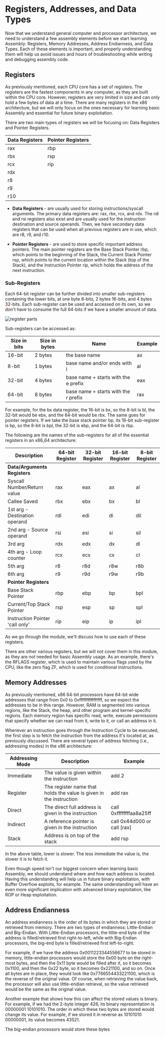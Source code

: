 # Registers, Addresses, and Data Types

Now that we understand general computer and processor architecture, we need to understand a few assembly elements before we start learning Assembly: Registers, Memory Addresses, Address Endianness, and Data Types. Each of these elements is important, and properly understanding them will help us avoid issues and hours of troubleshooting while writing and debugging assembly code.

## Registers

As previously mentioned, each CPU core has a set of registers. The registers are the fastest components in any computer, as they are built within the CPU core. However, registers are very limited in size and can only hold a few bytes of data at a time. There are many registers in the x86 architecture, but we will only focus on the ones necessary for learning basic Assembly and essential for future binary exploitation.

There are two main types of registers we will be focusing on: Data Registers and Pointer Registers.

| Data Registers | Pointer Registers |
| -------------- | ----------------- |
| rax            | rbp               |
| rbx            | rsp               |
| rcx            | rip               |
| rdx            |                   |
| r8             |                   |
| r9             |                   |
| r10            |                   |

- **Data Registers** - are usually used for storing instructions/syscall arguments. The primary data registers are: rax, rbx, rcx, and rdx. The rdi and rsi registers also exist and are usually used for the instruction destination and source operands. Then, we have secondary data registers that can be used when all previous registers are in use, which are r8, r9, and r10.

- **Pointer Registers** - are used to store specific important address pointers. The main pointer registers are the Base Stack Pointer rbp, which points to the beginning of the Stack, the Current Stack Pointer rsp, which points to the current location within the Stack (top of the Stack), and the Instruction Pointer rip, which holds the address of the next instruction.

### Sub-Registers

Each 64-bit register can be further divided into smaller sub-registers containing the lower bits, at one byte 8-bits, 2 bytes 16-bits, and 4 bytes 32-bits. Each sub-register can be used and accessed on its own, so we don't have to consume the full 64-bits if we have a smaller amount of data.

![register parts](register_parts.png)

Sub-registers can be accessed as:

| Size in bits | Size in bytes | Name                                 | Example |
| ------------ | ------------- | ------------------------------------ | ------- |
| 16-bit       | 2 bytes       | the base name                        | ax      |
| 8-bit        | 1 bytes       | base name and/or ends with l         | al      |
| 32-bit       | 4 bytes       | base name + starts with the e prefix | eax     |
| 64-bit       | 8 bytes       | base name + starts with the r prefix | rax     |

For example, for the bx data register, the 16-bit is bx, so the 8-bit is bl, the 32-bit would be ebx, and the 64-bit would be rbx. The same goes for pointer registers. If we take the base stack pointer bp, its 16-bit sub-register is bp, so the 8-bit is bpl, the 32-bit is ebp, and the 64-bit is rbp.

The following are the names of the sub-registers for all of the essential registers in an x86_64 architecture:

| Description                     | 64-bit Register | 32-bit Register | 16-bit Register | 8-bit Register |
| ------------------------------- | --------------- | --------------- | --------------- | -------------- |
| **Data/Arguments Registers**    |                 |                 |                 |                |
| Syscall Number/Return value     | rax             | eax             | ax              | al             |
| Callee Saved                    | rbx             | ebx             | bx              | bl             |
| 1st arg - Destination operand   | rdi             | edi             | di              | dil            |
| 2nd arg - Source operand        | rsi             | esi             | si              | sil            |
| 3rd arg                         | rdx             | edx             | dx              | dl             |
| 4th arg - Loop counter          | rcx             | ecx             | cx              | cl             |
| 5th arg                         | r8              | r8d             | r8w             | r8b            |
| 6th arg                         | r9              | r9d             | r9w             | r9b            |
| **Pointer Registers**           |                 |                 |                 |                |
| Base Stack Pointer              | rbp             | ebp             | bp              | bpl            |
| Current/Top Stack Pointer       | rsp             | esp             | sp              | spl            |
| Instruction Pointer 'call only' | rip             | eip             | ip              | ipl            |

As we go through the module, we'll discuss how to use each of these registers.

There are other various registers, but we will not cover them in this module, as they are not needed for basic Assembly usage. As an example, there's the RFLAGS register, which is used to maintain various flags used by the CPU, like the zero flag ZF, which is used for conditional instructions.

## Memory Addresses

As previously mentioned, x86 64-bit processors have 64-bit wide addresses that range from 0x0 to 0xffffffffffffffff, so we expect the addresses to be in this range. However, RAM is segmented into various regions, like the Stack, the heap, and other program and kernel-specific regions. Each memory region has specific read, write, execute permissions that specify whether we can read from it, write to it, or call an address in it.

Whenever an instruction goes through the Instruction Cycle to be executed, the first step is to fetch the instruction from the address it's located at, as previously discussed. There are several types of address fetching (i.e., addressing modes) in the x86 architecture:

| Addressing Mode | Description                                                        | Example                     |
| --------------- | ------------------------------------------------------------------ | --------------------------- |
| Immediate       | The value is given within the instruction                          | add 2                       |
| Register        | The register name that holds the value is given in the instruction | add rax                     |
| Direct          | The direct full address is given in the instruction                | call 0xffffffffaa8a25ff     |
| Indirect        | A reference pointer is given in the instruction                    | call 0x44d000 or call [rax] |
| Stack           | Address is on top of the stack                                     | add rsp                     |

In the above table, lower is slower. The less immediate the value is, the slower it is to fetch it.

Even though speed isn't our biggest concern when learning basic Assembly, we should understand where and how each address is located. Having this understanding will help us in future binary exploitation, with Buffer Overflow exploits, for example. The same understanding will have an even more significant implication with advanced binary exploitation, like ROP or Heap exploitation.

## Address Endianness

An address endianness is the order of its bytes in which they are stored or retrieved from memory. There are two types of endianness: Little-Endian and Big-Endian. With Little-Endian processors, the little-end byte of the address is filled/retrieved first right-to-left, while with Big-Endian processors, the big-end byte is filled/retrieved first left-to-right.

For example, if we have the address 0x0011223344556677 to be stored in memory, little-endian processors would store the 0x00 byte on the right-most bytes, and then the 0x11 byte would be filled after it, so it becomes 0x1100, and then the 0x22 byte, so it becomes 0x221100, and so on. Once all bytes are in place, they would look like 0x7766554433221100, which is the reverse of the original value. Of course, when retrieving the value back, the processor will also use little-endian retrieval, so the value retrieved would be the same as the original value.

Another example that shows how this can affect the stored values is binary. For example, if we had the 2-byte integer 426, its binary representation is 00000001 10101010. The order in which these two bytes are stored would change its value. For example, if we stored it in reverse as 10101010 00000001, its value becomes 43521.

The big-endian processors would store these bytes
